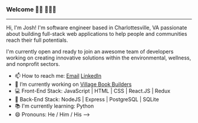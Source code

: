 ### Welcome 👋🏼 🧑🏼‍💻
_______________________________________________________________________________________________________________________

Hi, I'm Josh! I'm software engineer based in Charlottesville, VA passionate about building full-stack web applications to help people and communities reach their full potentials. 

I'm currently open and ready to join an awesome team of developers working on creating innovative solutions within the environmental, wellness, and nonprofit sectors.

- 📫 How to reach me: [Email](josh.whitwell@gmail.com) [LinkedIn](https://www.linkedin.com/in/joshuawhitwell/)
- 🔭 I’m currently working on [Village Book Builders](https://github.com/Lambda-School-Labs/village-book-builders-fe-b)
- 💻 Front-End Stack: JavaScript | HTML | CSS | React.JS | Redux
- 📡 Back-End Stack: NodeJS | Express | PostgreSQL | SQLite
- 📚 I'm currently learning: Python 
- 😄 Pronouns: He / Him / His
-->
